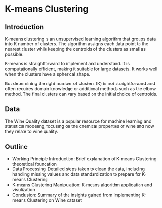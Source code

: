# K-means Clustering
## Introduction
K-means clustering is an unsupervised learning algorithm that groups data into K number of clusters. The algorithm assigns each data point to the nearest cluster while keeping the centroids of the clusters as small as possible.

K-means is straightforward to implement and understand. It is computationally efficient, making it suitable for large datasets. It works well when the clusters have a spherical shape.

But determining the right number of clusters (K) is not straightforward and often requires domain knowledge or additional methods such as the elbow method. The final clusters can vary based on the initial choice of centroids.
## Data
The Wine Quality dataset is a popular resource for machine learning and statistical modeling, focusing on the chemical properties of wine and how they relate to wine quality. 

## Outline
- Working Principle Introduction: Brief explanation of K-means Clustering theoretical foundation
- Data Processing: Detailed steps taken to clean the data, including handling missing values and data standardization to prepare for K-means Clustering
- K-means Clustering Manipulation: K-means algorithm application and visulization
- Conclusion: Summary of the insights gained from implementing K-means Clustering on Wine dataset


